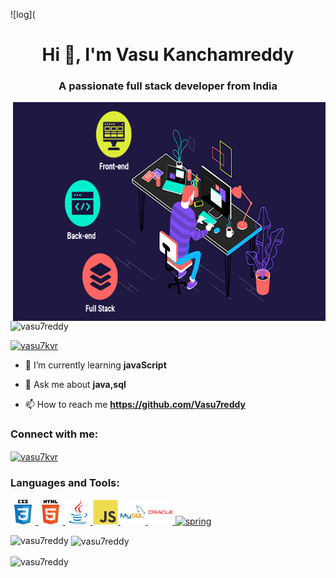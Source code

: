 ![log](
<h1 align="center">Hi 👋, I'm Vasu Kanchamreddy</h1>
<h3 align="center">A passionate full stack developer from India</h3>
<img align="right" alt="Coding" height="350" width="500" src="https://github.com/Vasu7reddy/audiofiles/blob/main/full-stack-development.gif?raw=true">
<p align="left"> <img src="https://komarev.com/ghpvc/?username=vasu7reddy&label=Profile%20views&color=0e75b6&style=flat" alt="vasu7reddy" /> </p>

<p align="left"> <a href="https://twitter.com/vasu7kvr" target="blank"><img src="https://img.shields.io/twitter/follow/vasu7kvr?logo=twitter&style=for-the-badge" alt="vasu7kvr" /></a> </p>

- 🌱 I’m currently learning **javaScript**

- 💬 Ask me about **java,sql**

- 📫 How to reach me **https://github.com/Vasu7reddy**

<h3 align="left">Connect with me:</h3>
<p align="left">
<a href="https://twitter.com/vasu7kvr" target="blank"><img align="center" src="https://raw.githubusercontent.com/rahuldkjain/github-profile-readme-generator/master/src/images/icons/Social/twitter.svg" alt="vasu7kvr" height="30" width="40" /></a>
</p>

<h3 align="left">Languages and Tools:</h3>
<p align="left"> <a href="https://www.w3schools.com/css/" target="_blank" rel="noreferrer"> <img src="https://raw.githubusercontent.com/devicons/devicon/master/icons/css3/css3-original-wordmark.svg" alt="css3" width="40" height="40"/> </a> <a href="https://www.w3.org/html/" target="_blank" rel="noreferrer"> <img src="https://raw.githubusercontent.com/devicons/devicon/master/icons/html5/html5-original-wordmark.svg" alt="html5" width="40" height="40"/> </a> <a href="https://www.java.com" target="_blank" rel="noreferrer"> <img src="https://raw.githubusercontent.com/devicons/devicon/master/icons/java/java-original.svg" alt="java" width="40" height="40"/> </a> <a href="https://developer.mozilla.org/en-US/docs/Web/JavaScript" target="_blank" rel="noreferrer"> <img src="https://raw.githubusercontent.com/devicons/devicon/master/icons/javascript/javascript-original.svg" alt="javascript" width="40" height="40"/> </a> <a href="https://www.mysql.com/" target="_blank" rel="noreferrer"> <img src="https://raw.githubusercontent.com/devicons/devicon/master/icons/mysql/mysql-original-wordmark.svg" alt="mysql" width="40" height="40"/> </a> <a href="https://www.oracle.com/" target="_blank" rel="noreferrer"> <img src="https://raw.githubusercontent.com/devicons/devicon/master/icons/oracle/oracle-original.svg" alt="oracle" width="40" height="40"/> </a> <a href="https://spring.io/" target="_blank" rel="noreferrer"> <img src="https://www.vectorlogo.zone/logos/springio/springio-icon.svg" alt="spring" width="40" height="40"/> </a> </p>

<p><img align="left" src="https://github-readme-stats.vercel.app/api/top-langs?username=vasu7reddy&show_icons=true&locale=en&layout=compact" alt="vasu7reddy" /></p>

<p>&nbsp;<img align="center" src="https://github-readme-stats.vercel.app/api?username=vasu7reddy&show_icons=true&locale=en" alt="vasu7reddy" /></p>

<p><img align="center" src="https://github-readme-streak-stats.herokuapp.com/?user=vasu7reddy&" alt="vasu7reddy" /></p>

